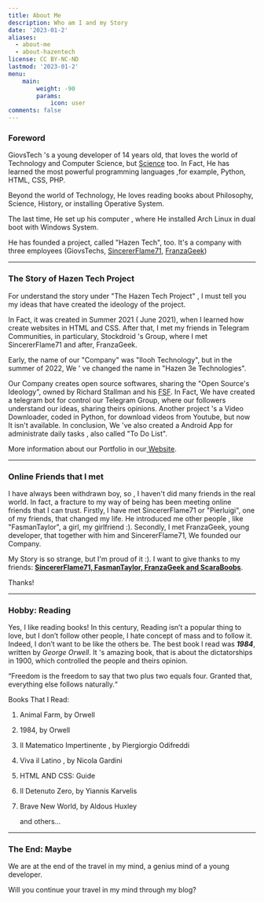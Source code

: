 ```yaml
---
title: About Me
description: Who am I and my Story
date: '2023-01-2'
aliases:
  - about-me
  - about-hazentech
license: CC BY-NC-ND
lastmod: '2023-01-2'
menu:
    main: 
        weight: -90
        params:
            icon: user
comments: false
---
```


### Foreword

GiovsTech 's a young developer of 14 years old, that loves the world of Technology and Computer Science, but <u>Science</u> too. In Fact, He has learned the most powerful programming languages ,for example, Python, HTML, CSS, PHP.  

Beyond the world of Technology, He loves reading books about Philosophy, Science, History, or installing Operative System. 

The last time, He set up his computer , where He installed Arch Linux in dual boot with Windows System. 

 He has founded a project, called "Hazen Tech", too. It's a company with three employees (GiovsTechs, [SincererFlame71](https://sincererflame71.net), [FranzaGeek](https://www.youtube.com/@FranzaGeek))

---

### The Story of Hazen Tech Project

For understand the story under "The Hazen Tech Project" , I must tell you my ideas that       have created the ideology of the project.  

In Fact, it was created in Summer 2021 ( June 2021), when I learned how create websites in HTML and CSS. After that, I met my friends in Telegram Communities, in particulary, Stockdroid 's Group, where I met SincererFlame71 and after, FranzaGeek. 

Early, the name of our "Company" was "Ilooh Technology", but in the summer of 2022, We ' ve changed the name in "Hazen 3e Technologies".

Our Company creates open source softwares, sharing the "Open Source's Ideology", owned by Richard Stallman and his [FSF](https://fsf.org).  In Fact, We have created a telegram bot for control our Telegram Group, where our followers understand our ideas, sharing theirs opinions. Another project 's a Video Downloader, coded in Python, for download videos from Youtube, but now It isn't available. In conclusion, We 've also created a Android App for administrate daily tasks , also called "To Do List".

More information about our Portfolio in our[ Website](https://hazentech.net). 

---

### Online Friends that I met

I have always been withdrawn boy, so , I haven't did many friends in the real world. In fact, a fracture to my way of being has been meeting online friends that I can trust. Firstly, I have met SincererFlame71 or "Pierluigi", one of my friends, that changed my life. He introduced me other people , like "FasmanTaylor", a girl, my girlfriend :). Secondly, I met  FranzaGeek, young developer, that together with him and SincererFlame71, We founded our Company.

My Story is so strange, but I'm proud of it :). I want to give thanks to my friends: **<u>SincererFlame71, FasmanTaylor, FranzaGeek and ScaraBoobs</u>**.

Thanks!

---

### Hobby: Reading

Yes, I like reading books! In this century, Reading isn’t a popular thing to love, but I don’t follow other people, I hate concept of mass and to follow it. Indeed, I don’t want to be like the others be. The best book I read was ***1984***, written by *George Orwell*. It 's amazing book, that is about the dictatorships in 1900, which controlled the people and theirs opinion.

“Freedom is the freedom to say that two plus two equals four. Granted that, everything else follows naturally.“

Books That I Read:

1. Animal Farm, by Orwell

2. 1984, by Orwell

3. Il Matematico Impertinente , by Piergiorgio Odifreddi

4. Viva il Latino , by Nicola Gardini

5. HTML AND CSS: Guide

6. Il Detenuto Zero, by Yiannis Karvelis

7. Brave New World, by Aldous Huxley

   and others...

---

### The End: Maybe

We are at the end of the travel in my mind, a genius mind of a young developer. 

Will you continue your travel in my mind through my blog? 
